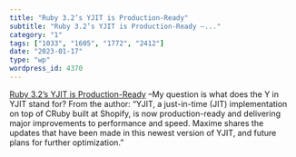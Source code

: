 ```yaml
---
title: "Ruby 3.2’s YJIT is Production-Ready"
subtitle: "Ruby 3.2’s YJIT is Production-Ready –..."
category: "1"
tags: ["1033", "1605", "1772", "2412"]
date: "2023-01-17"
type: "wp"
wordpress_id: 4370
---
```

[ Ruby 3.2’s YJIT is Production-Ready]( https://shopify.engineering/ruby-yjit-is-production-ready) –My question is what does the Y in YJIT stand for? From the author: “YJIT, a just-in-time (JIT) implementation on top of CRuby built at Shopify, is now production-ready and delivering major improvements to performance and speed. Maxime shares the updates that have been made in this newest version of YJIT, and future plans for further optimization.”